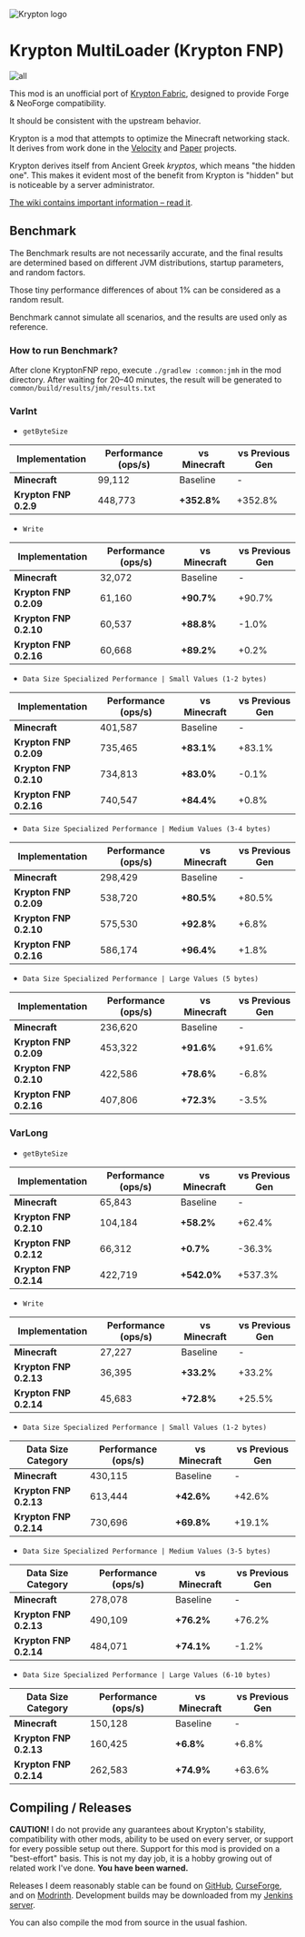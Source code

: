 ![Krypton logo](https://user-images.githubusercontent.com/16436212/102424564-692de280-3fd9-11eb-98a2-ac125cb8e507.png)

# Krypton MultiLoader (Krypton FNP)

![all](https://img.shields.io/badge/environment-any-4caf50?style=flat-square)

This mod is an unofficial port of [Krypton Fabric](https://modrinth.com/mod/krypton), designed to provide Forge &
NeoForge compatibility.

It should be consistent with the upstream behavior.

Krypton is a mod that attempts to optimize the Minecraft networking stack. It derives from work
done in the [Velocity](https://velocitypowered.com/) and [Paper](https://papermc.io) projects.

Krypton derives itself from Ancient Greek _kryptos_, which means "the hidden one". This makes
it evident most of the benefit from Krypton is "hidden" but is noticeable by a server administrator.

[The wiki contains important information &ndash; read it](https://github.com/astei/krypton/wiki).

## Benchmark

The Benchmark results are not necessarily accurate,
and the final results are determined based on different JVM distributions, startup parameters, and random factors.

Those tiny performance differences of about 1% can be considered as a random result.

Benchmark cannot simulate all scenarios, and the results are used only as reference.

### How to run Benchmark?

After clone KryptonFNP repo, execute `./gradlew :common:jmh` in the mod directory.
After waiting for 20–40 minutes, the result will be generated to `common/build/results/jmh/results.txt`

### VarInt

- `getByteSize`

| Implementation        | Performance (ops/s) | vs Minecraft | vs Previous Gen |
|-----------------------|---------------------|--------------|-----------------|
| **Minecraft**         | 99,112              | Baseline     | -               |
| **Krypton FNP 0.2.9** | 448,773             | **+352.8%**  | +352.8%         |

- `Write`

| Implementation         | Performance (ops/s) | vs Minecraft | vs Previous Gen |
|------------------------|---------------------|--------------|-----------------|
| **Minecraft**          | 32,072              | Baseline     | -               |
| **Krypton FNP 0.2.09** | 61,160              | **+90.7%**   | +90.7%          |
| **Krypton FNP 0.2.10** | 60,537              | **+88.8%**   | -1.0%           |
| **Krypton FNP 0.2.16** | 60,668              | **+89.2%**   | +0.2%           |

- `Data Size Specialized Performance | Small Values (1-2 bytes)`

| Implementation         | Performance (ops/s) | vs Minecraft | vs Previous Gen |
|------------------------|---------------------|--------------|-----------------|
| **Minecraft**          | 401,587             | Baseline     | -               |
| **Krypton FNP 0.2.09** | 735,465             | **+83.1%**   | +83.1%          |
| **Krypton FNP 0.2.10** | 734,813             | **+83.0%**   | -0.1%           |
| **Krypton FNP 0.2.16** | 740,547             | **+84.4%**   | +0.8%           |

- `Data Size Specialized Performance | Medium Values (3-4 bytes)`

| Implementation         | Performance (ops/s) | vs Minecraft | vs Previous Gen |
|------------------------|---------------------|--------------|-----------------|
| **Minecraft**          | 298,429             | Baseline     | -               |
| **Krypton FNP 0.2.09** | 538,720             | **+80.5%**   | +80.5%          |
| **Krypton FNP 0.2.10** | 575,530             | **+92.8%**   | +6.8%           |
| **Krypton FNP 0.2.16** | 586,174             | **+96.4%**   | +1.8%           |

- `Data Size Specialized Performance | Large Values (5 bytes)`

| Implementation         | Performance (ops/s) | vs Minecraft | vs Previous Gen |
|------------------------|---------------------|--------------|-----------------|
| **Minecraft**          | 236,620             | Baseline     | -               |
| **Krypton FNP 0.2.09** | 453,322             | **+91.6%**   | +91.6%          |
| **Krypton FNP 0.2.10** | 422,586             | **+78.6%**   | -6.8%           |
| **Krypton FNP 0.2.16** | 407,806             | **+72.3%**   | -3.5%           |

### VarLong

- `getByteSize`

| Implementation         | Performance (ops/s) | vs Minecraft | vs Previous Gen |
|------------------------|---------------------|--------------|-----------------|
| **Minecraft**          | 65,843              | Baseline     | -               |
| **Krypton FNP 0.2.10** | 104,184             | **+58.2%**   | +62.4%          |
| **Krypton FNP 0.2.12** | 66,312              | **+0.7%**    | -36.3%          |
| **Krypton FNP 0.2.14** | 422,719             | **+542.0%**  | +537.3%         |

- `Write`

| Implementation         | Performance (ops/s) | vs Minecraft | vs Previous Gen |
|------------------------|---------------------|--------------|-----------------|
| **Minecraft**          | 27,227              | Baseline     | -               |
| **Krypton FNP 0.2.13** | 36,395              | **+33.2%**   | +33.2%          |
| **Krypton FNP 0.2.14** | 45,683              | **+72.8%**   | +25.5%          |

- `Data Size Specialized Performance | Small Values (1-2 bytes)`

| Data Size Category     | Performance (ops/s) | vs Minecraft | vs Previous Gen |
|------------------------|---------------------|--------------|-----------------|
| **Minecraft**          | 430,115             | Baseline     | -               |
| **Krypton FNP 0.2.13** | 613,444             | **+42.6%**   | +42.6%          |
| **Krypton FNP 0.2.14** | 730,696             | **+69.8%**   | +19.1%          |

- `Data Size Specialized Performance | Medium Values (3-5 bytes)`

| Data Size Category     | Performance (ops/s) | vs Minecraft | vs Previous Gen |
|------------------------|---------------------|--------------|-----------------|
| **Minecraft**          | 278,078             | Baseline     | -               |
| **Krypton FNP 0.2.13** | 490,109             | **+76.2%**   | +76.2%          |
| **Krypton FNP 0.2.14** | 484,071             | **+74.1%**   | -1.2%           |

- `Data Size Specialized Performance | Large Values (6-10 bytes)`

| Data Size Category     | Performance (ops/s) | vs Minecraft | vs Previous Gen |
|------------------------|---------------------|--------------|-----------------|
| **Minecraft**          | 150,128             | Baseline     | -               |
| **Krypton FNP 0.2.13** | 160,425             | **+6.8%**    | +6.8%           |
| **Krypton FNP 0.2.14** | 262,583             | **+74.9%**   | +63.6%          |

## Compiling / Releases

**CAUTION!** I do not provide any guarantees about Krypton's stability, compatibility with other mods,
ability to be used on every server, or support for every possible setup out there. Support
for this mod is provided on a "best-effort" basis. This is not my day job, it is a hobby
growing out of related work I've done. **You have been warned.**

Releases I deem reasonably stable can be found on [GitHub](https://github.com/astei/krypton/releases),
[CurseForge](https://www.curseforge.com/minecraft/mc-mods/krypton), and on [Modrinth](https://modrinth.com/mod/krypton).
Development builds may be downloaded from my [Jenkins server](https://ci.velocitypowered.com/job/krypton/).

You can also compile the mod from source in the usual fashion.